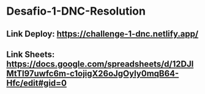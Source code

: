 # Desafio-1-DNC-Resolution

## Link Deploy: https://challenge-1-dnc.netlify.app/
## Link Sheets: https://docs.google.com/spreadsheets/d/12DJlMtTl97uwfc6m-c1ojigX26oJgOyIy0mqB64-Hfc/edit#gid=0
